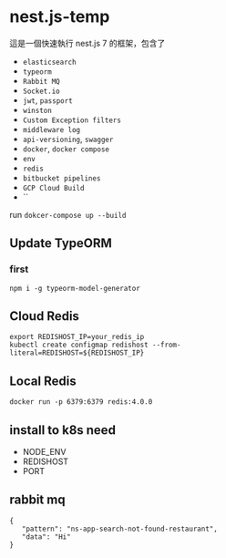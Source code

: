 # nest.js-temp

這是一個快速執行 nest.js 7 的框架，包含了

* `elasticsearch`
* `typeorm`
* `Rabbit MQ`
* `Socket.io`
* `jwt`, `passport`
* `winston`
* `Custom Exception filters`
* `middleware log`
* `api-versioning`, `swagger`
* `docker`, `docker compose`
* `env`
* `redis`
* `bitbucket pipelines`
* `GCP Cloud Build`
* ``

run `dokcer-compose up --build`

## Update TypeORM

### first

`npm i -g typeorm-model-generator`

## Cloud Redis

```=sh
export REDISHOST_IP=your_redis_ip
kubectl create configmap redishost --from-literal=REDISHOST=${REDISHOST_IP}
```

## Local Redis

`docker run -p 6379:6379 redis:4.0.0`

## install to k8s need

* NODE_ENV
* REDISHOST
* PORT

## rabbit mq

```=json
{
   "pattern": "ns-app-search-not-found-restaurant",
   "data": "Hi"
}
```
